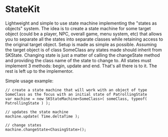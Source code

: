 StateKit
====

Lightweight and simple to use state machine implementing the "states as objects" system. The idea is to create a state machine for some target object (could be a player, NPC,
overall game, menu system, etc) that allows you to separate all the states into separate classes while retaining access to the original target object.  Setup is made as simple as
possible. Assuming the target object is of class SomeClass any states made should inherit from SKState<SomeClass>. Changing state is just a matter of calling the changeState
method and providing the class name of the state to change to. All states must implement 3 methods: begin, update and end. That's all there is to it. The rest is left up to the implementor.

Simple usage example:

    // create a state machine that will work with an object of type SomeClass as the focus with an initial state of PatrollingState
    var machine = new SKStateMachine<SomeClass>( someClass, typeof( PatrollingState ) );
	
	// updates the state machine
	machine.update( Time.deltaTime );
	
	// change states
	machine.changeState<ChasingState>();
	
